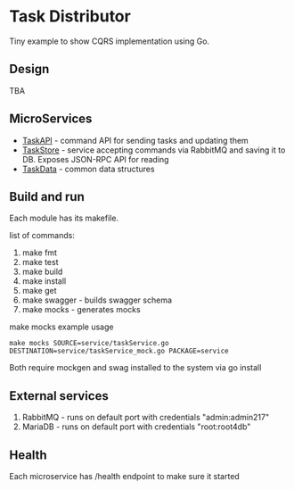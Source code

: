 # Task Distributor

Tiny example to show CQRS implementation using Go.


## Design
TBA


## MicroServices

- [TaskAPI](taskApi/README.md) - command API for sending tasks and updating them 
- [TaskStore](taskStore/README.md) - service accepting commands via RabbitMQ and saving it to DB. Exposes JSON-RPC API for reading
- [TaskData](taskData/README.md) - common data structures

## Build and run
Each module has its makefile.

list of commands:
1. make fmt
2. make test
3. make build
4. make install
5. make get
6. make swagger - builds swagger schema
7. make mocks - generates mocks 

make mocks example usage
```
make mocks SOURCE=service/taskService.go DESTINATION=service/taskService_mock.go PACKAGE=service
```

Both require mockgen and swag installed to the system via go install

## External services

1. RabbitMQ - runs on default port with credentials "admin:admin217"
2. MariaDB - runs on default port with credentials "root:root4db"

## Health
Each microservice has /health endpoint to make sure it started 